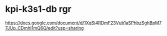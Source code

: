 # kpi-k3s1-db rgr

https://docs.google.com/document/d/1XqSi4RDmF23Vub1aSPhbzSghBpM77JUp_CDmhI1mQ6Q/edit?usp=sharing